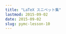 ```yaml
---
title: "LaTeX スニペット集"
lastmod: 2015-09-02
date: 2015-09-02
slug: pymc-lesson-10
---
```

<script src="https://gist.github.com/jkawamoto/e9f73ffab91a7fda62b3.js"></script>
